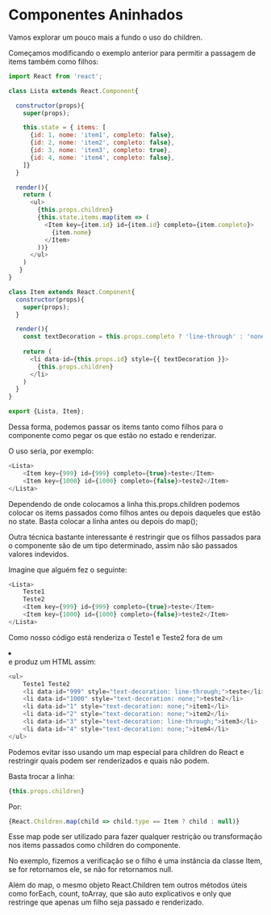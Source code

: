 # Componentes Aninhados

Vamos explorar um pouco mais a fundo o uso do children.

Começamos modificando o exemplo anterior para permitir a passagem de items também como filhos:

```js
import React from 'react';

class Lista extends React.Component{

  constructor(props){
    super(props);

    this.state = { items: [
      {id: 1, nome: 'item1', completo: false},
      {id: 2, nome: 'item2', completo: false},
      {id: 3, nome: 'item3', completo: true},
      {id: 4, nome: 'item4', completo: false},
    ]}
  }

  render(){
    return (
      <ul>
        {this.props.children}
        {this.state.items.map(item => (
          <Item key={item.id} id={item.id} completo={item.completo}>
            {item.nome}
          </Item>
        ))}
      </ul>
    )
   }
}

class Item extends React.Component{
  constructor(props){
    super(props);
  }

  render(){
    const textDecoration = this.props.completo ? 'line-through' : 'none'
    
    return (
      <li data-id={this.props.id} style={{ textDecoration }}>
        {this.props.children}
      </li>
    )
  }
}

export {Lista, Item};
```

Dessa forma, podemos passar os items tanto como filhos para o componente como pegar os que estão no estado e renderizar.

O uso seria, por exemplo:

```js
<Lista>
    <Item key={999} id={999} completo={true}>teste</Item>
    <Item key={1000} id={1000} completo={false}>teste2</Item>
</Lista>
```

Dependendo de onde colocamos a linha this.props.children podemos colocar os items passados como filhos antes ou depois daqueles que estão no state. Basta colocar a linha antes ou depois do map();

Outra técnica bastante interessante é restringir que os filhos passados para o componente são de um tipo determinado, assim não são passados valores indevidos.

Imagine que alguém fez o seguinte:

```js
<Lista>
    Teste1
    Teste2
    <Item key={999} id={999} completo={true}>teste</Item>
    <Item key={1000} id={1000} completo={false}>teste2</Item>
</Lista>
```

Como nosso código está renderiza o Teste1 e Teste2 fora de um <li></li> e produz um HTML assim:

```js
<ul>
    Teste1 Teste2
    <li data-id="999" style="text-decoration: line-through;">teste</li>
    <li data-id="1000" style="text-decoration: none;">teste2</li>
    <li data-id="1" style="text-decoration: none;">item1</li>
    <li data-id="2" style="text-decoration: none;">item2</li>
    <li data-id="3" style="text-decoration: line-through;">item3</li>
    <li data-id="4" style="text-decoration: none;">item4</li>
</ul>
```

Podemos evitar isso usando um map especial para children do React e restringir quais podem ser renderizados e quais não podem.

Basta trocar a linha:

```js
{this.props.children}
```

Por:

```js
{React.Children.map(child => child.type == Item ? child : null)}
```

Esse map pode ser utilizado para fazer qualquer restrição ou transformação nos items passados como children do componente.

No exemplo, fizemos a verificação se o filho é uma instância da classe Item, se for retornamos ele, se não for retornamos null.

Além do map, o mesmo objeto React.Children tem outros métodos úteis como forEach, count, toArray, que são auto explicativos e only que restringe que apenas um filho seja passado e renderizado.